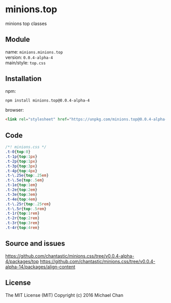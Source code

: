 # minions.top
minions top classes

## Module
name: `minions.minions.top`  
version: `0.0.4-alpha-4`  
main/style: `top.css`  

## Installation
npm:
```bash
npm install minions.top@0.0.4-alpha-4
```

browser:
```html
<link rel="stylesheet" href="https://unpkg.com/minions.top@0.0.4-alpha-4" />
```

## Code
```css
/*! minions.css */
.t-0{top:0}
.t-1p{top:1px}
.t-2p{top:1px}
.t-3p{top:3px}
.t-4p{top:4px}
.t-\.25e{top:.25em}
.t-\.5e{top:.5em}
.t-1e{top:1em}
.t-2e{top:2em}
.t-3e{top:3em}
.t-4e{top:4em}
.t-\.25r{top:.25rem}
.t-\.5r{top:.5rem}
.t-1r{top:1rem}
.t-2r{top:2rem}
.t-3r{top:3rem}
.t-4r{top:4rem}

```

## Source and issues

https://github.com/chantastic/minions.css/tree/v0.0.4-alpha-4/packages/top
https://github.com/chantastic/minions.css/tree/v0.0.4-alpha-14/packages/align-content

## License

The MIT License (MIT)
Copyright (c) 2016 Michael Chan